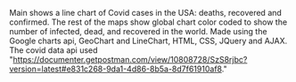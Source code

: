 Main shows a line chart of Covid cases in the USA: deaths, recovered and confirmed. The rest of the maps show global chart color coded to show the number of infected, dead, and recovered in the world. Made using the Google charts api, GeoChart and LineChart, HTML, CSS, JQuery and AJAX. The covid data api used "https://documenter.getpostman.com/view/10808728/SzS8rjbc?version=latest#e831c268-9da1-4d86-8b5a-8d7f61910af8."